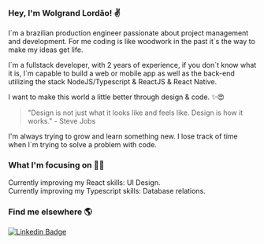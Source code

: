 ### Hey, I'm Wolgrand Lordão! ✌

I´m a brazilian production engineer passionate about project management and development. For me coding is like woodwork in the past it´s the way to make my ideas get life.

I´m a fullstack developer, with 2 years of experience, if you don´t know what it is, I´m capable to build a web or mobile app as well as the back-end utilizing the stack NodeJS/Typescript & ReactJS & React Native.

I want to make this world a little better through design & code. ✨😍

> "Design is not just what it looks like and feels like. Design is how it works." - Steve Jobs

I'm always trying to grow and learn something new. I lose track of time when I´m trying to solve a problem with code.

### What I'm focusing on 👨‍💻

Currently improving my React skills: UI Design.<br />
Currently improving my Typescript skills: Database relations.<br />

### Find me elsewhere 🌎

[![Linkedin Badge](https://img.shields.io/badge/-LinkedIn-blue?style=flat-square&logo=Linkedin&logoColor=white&link=https://www.linkedin.com/in/wolgrand-neto-95830424//)](https://www.linkedin.com/in/wolgrand-neto-95830424/)  
